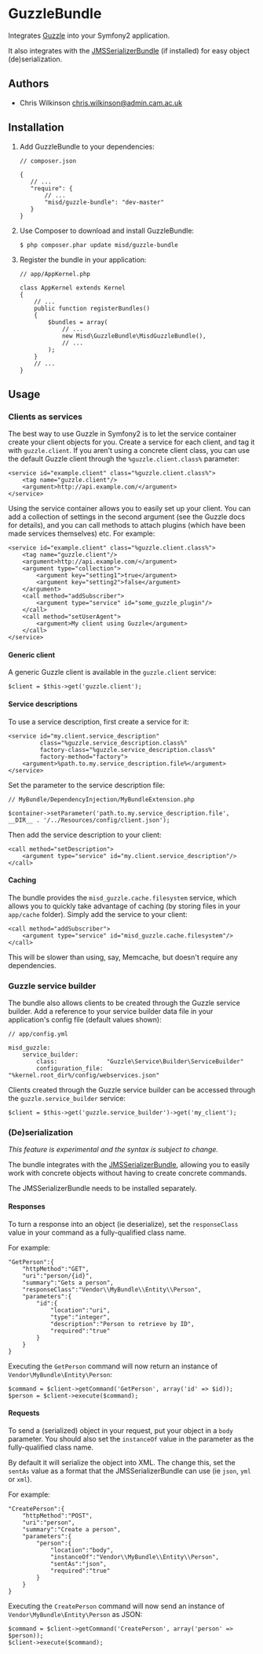 GuzzleBundle
============

Integrates [Guzzle](http://guzzlephp.org/) into your Symfony2 application.

It also integrates with the [JMSSerializerBundle](http://jmsyst.com/bundles/JMSSerializerBundle) (if installed) for easy object (de)serialization.

Authors
-------

* Chris Wilkinson <chris.wilkinson@admin.cam.ac.uk>

Installation
------------

 1. Add GuzzleBundle to your dependencies:

        // composer.json

        {
           // ...
           "require": {
               // ...
               "misd/guzzle-bundle": "dev-master"
           }
        }

 2. Use Composer to download and install GuzzleBundle:

        $ php composer.phar update misd/guzzle-bundle

 3. Register the bundle in your application:

        // app/AppKernel.php

        class AppKernel extends Kernel
        {
            // ...
            public function registerBundles()
            {
                $bundles = array(
                    // ...
                    new Misd\GuzzleBundle\MisdGuzzleBundle(),
                    // ...
                );
            }
            // ...
        }

Usage
-----

### Clients as services

The best way to use Guzzle in Symfony2 is to let the service container create your client objects for you. Create a service for each client, and tag it with `guzzle.client`. If you aren't using a concrete client class, you can use the default Guzzle client through the `%guzzle.client.class%` parameter:

    <service id="example.client" class="%guzzle.client.class%">
        <tag name="guzzle.client"/>
        <argument>http://api.example.com/</argument>
    </service>

Using the service container allows you to easily set up your client. You can add a collection of settings in the second argument (see the Guzzle docs for details), and you can call methods to attach plugins (which have been made services themselves) etc. For example:

    <service id="example.client" class="%guzzle.client.class%">
        <tag name="guzzle.client"/>
        <argument>http://api.example.com/</argument>
        <argument type="collection">
            <argument key="setting1">true</argument>
            <argument key="setting2">false</argument>
        </argument>
        <call method="addSubscriber">
            <argument type="service" id="some_guzzle_plugin"/>
        </call>
        <call method="setUserAgent">
            <argument>My client using Guzzle</argument>
        </call>
    </service>

#### Generic client

A generic Guzzle client is available in the `guzzle.client` service:

    $client = $this->get('guzzle.client');

#### Service descriptions

To use a service description, first create a service for it:

    <service id="my.client.service_description"
             class="%guzzle.service_description.class%"
             factory-class="%guzzle.service_description.class%"
             factory-method="factory">
        <argument>%path.to.my.service_description.file%</argument>
    </service>

Set the parameter to the service description file:

    // MyBundle/DependencyInjection/MyBundleExtension.php

    $container->setParameter('path.to.my.service_description.file', __DIR__ . '/../Resources/config/client.json');

Then add the service description to your client:

    <call method="setDescription">
        <argument type="service" id="my.client.service_description"/>
    </call>

#### Caching

The bundle provides the `misd_guzzle.cache.filesystem` service, which allows you to quickly take advantage of caching (by storing files in your `app/cache` folder). Simply add the service to your client:

    <call method="addSubscriber">
        <argument type="service" id="misd_guzzle.cache.filesystem"/>
    </call>

This will be slower than using, say, Memcache, but doesn't require any dependencies.

### Guzzle service builder

The bundle also allows clients to be created through the Guzzle service builder. Add a reference to your service builder data file in your application's config file (default values shown):

    // app/config.yml

    misd_guzzle:
        service_builder:
            class:              "Guzzle\Service\Builder\ServiceBuilder"
            configuration_file: "%kernel.root_dir%/config/webservices.json"

Clients created through the Guzzle service builder can be accessed through the `guzzle.service_builder` service:

    $client = $this->get('guzzle.service_builder')->get('my_client');

### (De)serialization

*This feature is experimental and the syntax is subject to change.*

The bundle integrates with the [JMSSerializerBundle](http://jmsyst.com/bundles/JMSSerializerBundle), allowing you to easily work with concrete objects without having to create concrete commands.

The JMSSerializerBundle needs to be installed separately.

#### Responses

To turn a response into an object (ie deserialize), set the `responseClass` value in your command as a fully-qualified class name.

For example:

    "GetPerson":{
        "httpMethod":"GET",
        "uri":"person/{id}",
        "summary":"Gets a person",
        "responseClass":"Vendor\\MyBundle\\Entity\\Person",
        "parameters":{
            "id":{
                "location":"uri",
                "type":"integer",
                "description":"Person to retrieve by ID",
                "required":"true"
            }
        }
    }

Executing the `GetPerson` command will now return an instance of `Vendor\MyBundle\Entity\Person`:

    $command = $client->getCommand('GetPerson', array('id' => $id));
    $person = $client->execute($command);

#### Requests

To send a (serialized) object in your request, put your object in a `body` parameter. You should also set the `instanceOf` value in the parameter as the fully-qualified class name.

By default it will serialize the object into XML. The change this, set the `sentAs` value as a format that the JMSSerializerBundle can use (ie `json`, `yml` or `xml`).

For example:

    "CreatePerson":{
        "httpMethod":"POST",
        "uri":"person",
        "summary":"Create a person",
        "parameters":{
            "person":{
                "location":"body",
                "instanceOf":"Vendor\\MyBundle\\Entity\\Person",
                "sentAs":"json",
                "required":"true"
            }
        }
    }

Executing the `CreatePerson` command will now send an instance of `Vendor\MyBundle\Entity\Person` as JSON:

    $command = $client->getCommand('CreatePerson', array('person' => $person));
    $client->execute($command);
